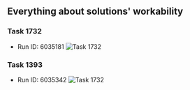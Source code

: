 ## Everything about solutions' workability

### Task 1732
* Run ID: 6035181
![Task 1732](http://s020.radikal.ru/i706/1412/4e/fdf45876b936.png)

### Task 1393
* Run ID: 6035342
![Task 1732](http://s50.radikal.ru/i130/1412/9c/b4f6635f1601.png)
